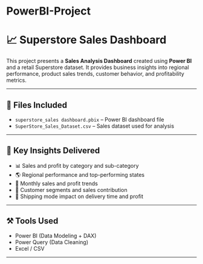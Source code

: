# PowerBI-Project
# 📈 Superstore Sales Dashboard

This project presents a **Sales Analysis Dashboard** created using **Power BI** and a retail Superstore dataset. It provides business insights into regional performance, product sales trends, customer behavior, and profitability metrics.

---

## 📁 Files Included

- `superstore_sales dashboard.pbix` – Power BI dashboard file
- `SuperStore_Sales_Dataset.csv` – Sales dataset used for analysis

---

## 🧠 Key Insights Delivered

- 📊 Sales and profit by category and sub-category
- 🌎 Regional performance and top-performing states
- 🧾 Monthly sales and profit trends
- 👥 Customer segments and sales contribution
- 🚚 Shipping mode impact on delivery time and profit

---

## ⚒️ Tools Used

- Power BI (Data Modeling + DAX)
- Power Query (Data Cleaning)
- Excel / CSV

---
